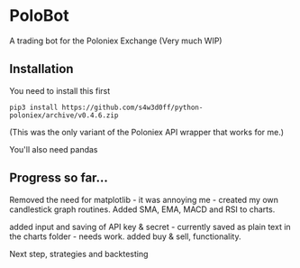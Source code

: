 # PoloBot
A trading bot for the Poloniex Exchange (Very much WIP)

## Installation

You need to install this first

`pip3 install https://github.com/s4w3d0ff/python-poloniex/archive/v0.4.6.zip`

(This was the only variant of the Poloniex API wrapper that works for me.)

You'll also need pandas

## Progress so far...

Removed the need for matplotlib - it was annoying me - created my own candlestick graph routines.
Added SMA, EMA, MACD and RSI to charts.

added input and saving of API key & secret - currently saved as plain text in the charts folder - needs work.
added buy & sell, functionality.

Next step, strategies and backtesting

